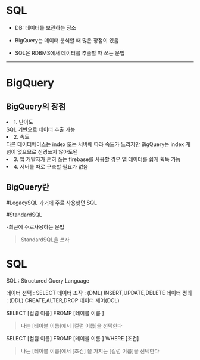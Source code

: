 # SQL

- DB: 데이터를 보관하는 장소
- BigQuery는 데이터 분석할 때 많은 장점이 있음

- SQL은 RDBMS에서 데이터를 추출할 때 쓰는 문법

---
# BigQuery

## BigQuery의 장점

<li>
1. 난이도
<br>
 SQL 기반으로 데이터 추출 가능
   <br>
<li>
2. 속도
<br>
다른 데이터베이스는 index 또는 서버에 따라 속도가 느리지만 BigQuery는 index 개념이 없으므로 신경쓰지 않아도됌

<li>3. 앱 개발자가 흔히 쓰는 firebase를 사용할 경우 앱 데이터를 쉽게 획득 가능 

<li>4. 서버를 따로 구축할 필요가 없음
</li>
</li>

## BigQuery란

#LegacySQL 과거에 주로 사용햇던 SQL

#StandardSQL

-최근에 주로사용하는 문법

> StandardSQL을 쓰자


# SQL

SQL : Structured Query Language

데이터 선택 : SELECT
데이터 조작 : (DML) INSERT,UPDATE,DELETE
데이터 정의 : (DDL) CREATE,ALTER,DROP
데이터 제어(DCL) 

SELECT [컬럼 이름]
FROMP [테이블 이름 ]
> 나는  [테이블 이름]에서 [컬럼 이름]을 선택한다

SELECT [컬럼 이름]
FROMP [테이블 이름 ]
WHERE [조건]
> 나는  [테이블 이름]에서 [조건] 을 가지는 [컬럼 이름]을 선택한다
